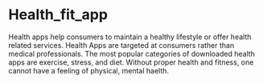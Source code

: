 # Health_fit_app
Health apps help consumers to maintain a healthy lifestyle or offer health related services. Health Apps are  targeted at consumers rather than medical professionals. The most popular categories of downloaded  health apps are exercise, stress, and diet. Without proper health and fitness, one cannot have a feeling of  physical, mental haelth.
